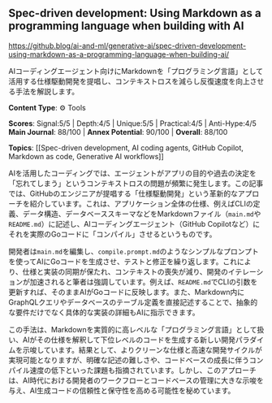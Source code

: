 ## Spec-driven development: Using Markdown as a programming language when building with AI

https://github.blog/ai-and-ml/generative-ai/spec-driven-development-using-markdown-as-a-programming-language-when-building-ai/

AIコーディングエージェント向けにMarkdownを「プログラミング言語」として活用する仕様駆動開発を提唱し、コンテキストロスを減らし反復速度を向上させる手法を解説します。

**Content Type**: ⚙️ Tools

**Scores**: Signal:5/5 | Depth:4/5 | Unique:5/5 | Practical:4/5 | Anti-Hype:4/5
**Main Journal**: 88/100 | **Annex Potential**: 90/100 | **Overall**: 88/100

**Topics**: [[Spec-driven development, AI coding agents, GitHub Copilot, Markdown as code, Generative AI workflows]]

AIを活用したコーディングでは、エージェントがアプリの目的や過去の決定を「忘れてしまう」というコンテキストロスの問題が頻繁に発生します。この記事では、GitHubのエンジニアが提唱する「仕様駆動開発」という革新的なアプローチを紹介しています。これは、アプリケーション全体の仕様、例えばCLIの定義、データ構造、データベーススキーマなどをMarkdownファイル（`main.md`や`README.md`）に記述し、AIコーディングエージェント（GitHub Copilotなど）にそれを実際のGoコードに「コンパイル」させるというものです。

開発者は`main.md`を編集し、`compile.prompt.md`のようなシンプルなプロンプトを使ってAIにGoコードを生成させ、テストと修正を繰り返します。これにより、仕様と実装の同期が保たれ、コンテキストの喪失が減り、開発のイテレーションが加速されると筆者は強調しています。例えば、`README.md`でCLIの引数を更新すれば、そのままAIがGoコードに反映します。また、Markdown内にGraphQLクエリやデータベースのテーブル定義を直接記述することで、抽象的な要件だけでなく具体的な実装の詳細もAIに指示できます。

この手法は、Markdownを実質的に高レベルな「プログラミング言語」として扱い、AIがその仕様を解釈して下位レベルのコードを生成する新しい開発パラダイムを示唆しています。結果として、よりクリーンな仕様と高速な開発サイクルが実現可能となりますが、明確な記述の難しさや、コードベースの成長に伴うコンパイル速度の低下といった課題も指摘されています。しかし、このアプローチは、AI時代における開発者のワークフローとコードベースの管理に大きな示唆を与え、AI生成コードの信頼性と保守性を高める可能性を秘めています。